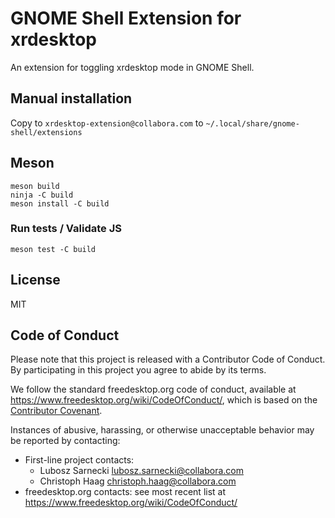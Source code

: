 GNOME Shell Extension for xrdesktop
====================================

An extension for toggling xrdesktop mode in GNOME Shell.

## Manual installation

Copy to `xrdesktop-extension@collabora.com` to `~/.local/share/gnome-shell/extensions`

## Meson

```
meson build
ninja -C build
meson install -C build
```

### Run tests / Validate JS

```
meson test -C build
```

## License

MIT

## Code of Conduct

Please note that this project is released with a Contributor Code of Conduct.
By participating in this project you agree to abide by its terms.

We follow the standard freedesktop.org code of conduct,
available at <https://www.freedesktop.org/wiki/CodeOfConduct/>,
which is based on the [Contributor Covenant](https://www.contributor-covenant.org).

Instances of abusive, harassing, or otherwise unacceptable behavior may be
reported by contacting:

* First-line project contacts:
  * Lubosz Sarnecki <lubosz.sarnecki@collabora.com>
  * Christoph Haag <christoph.haag@collabora.com>
* freedesktop.org contacts: see most recent list at <https://www.freedesktop.org/wiki/CodeOfConduct/>

